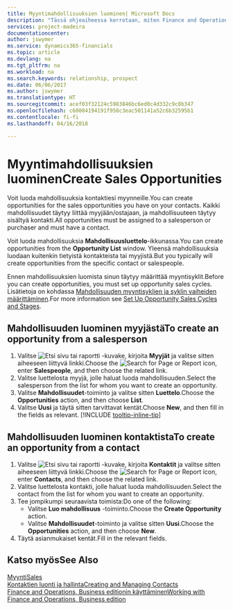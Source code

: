 ```yaml
---
title: Myyntimahdollisuuksien luominen| Microsoft Docs
description: "Tässä ohjeaiheessa kerrotaan, miten Finance and Operations, Business editionissa luodaan mahdollisuuksia myyjästä tai kontaktista."
services: project-madeira
documentationcenter: 
author: jswymer
ms.service: dynamics365-financials
ms.topic: article
ms.devlang: na
ms.tgt_pltfrm: na
ms.workload: na
ms.search.keywords: relationship, prospect
ms.date: 06/06/2017
ms.author: jswymer
ms.translationtype: HT
ms.sourcegitcommit: acef03f32124c5983846bc6ed0c4d332c9c8b347
ms.openlocfilehash: c60084194191f958c3eac501141a52c6b32595b1
ms.contentlocale: fi-fi
ms.lasthandoff: 04/16/2018

---
```

# <a name="create-sales-opportunities"></a><span data-ttu-id="3c0c5-103">Myyntimahdollisuuksien luominen</span><span class="sxs-lookup"><span data-stu-id="3c0c5-103">Create Sales Opportunities</span></span>
<span data-ttu-id="3c0c5-104">Voit luoda mahdollisuuksia kontaktiesi myynneille.</span><span class="sxs-lookup"><span data-stu-id="3c0c5-104">You can create opportunities for the sales opportunities you have on your contacts.</span></span> <span data-ttu-id="3c0c5-105">Kaikki mahdollisuudet täytyy liittää myyjään/ostajaan, ja mahdollisuuteen täytyy sisältyä kontakti.</span><span class="sxs-lookup"><span data-stu-id="3c0c5-105">All opportunities must be assigned to a salesperson or purchaser and must have a contact.</span></span>

<span data-ttu-id="3c0c5-106">Voit luoda mahdollisuuksia **Mahdollisuusluettelo**-ikkunassa.</span><span class="sxs-lookup"><span data-stu-id="3c0c5-106">You can create opportunities from the **Opportunity List** window.</span></span> <span data-ttu-id="3c0c5-107">Yleensä mahdollisuuksia luodaan kuitenkin tietyistä kontakteista tai myyjistä.</span><span class="sxs-lookup"><span data-stu-id="3c0c5-107">But you typically will create opportunities from the specific contact or salespeople.</span></span>

<span data-ttu-id="3c0c5-108">Ennen mahdollisuuksien luomista sinun täytyy määrittää myyntisyklit.</span><span class="sxs-lookup"><span data-stu-id="3c0c5-108">Before you can create opportunities, you must set up opportunity sales cycles.</span></span> <span data-ttu-id="3c0c5-109">Lisätietoja on kohdassa [Mahdollisuuden myyntisyklien ja syklin vaiheiden määrittäminen](marketing-how-setup-opportunity-sales-cycles-stages.md).</span><span class="sxs-lookup"><span data-stu-id="3c0c5-109">For more information see [Set Up Opportunity Sales Cycles and Stages](marketing-how-setup-opportunity-sales-cycles-stages.md).</span></span>

## <a name="to-create-an-opportunity-from-a-salesperson"></a><span data-ttu-id="3c0c5-110">Mahdollisuuden luominen myyjästä</span><span class="sxs-lookup"><span data-stu-id="3c0c5-110">To create an opportunity from a salesperson</span></span>
1. <span data-ttu-id="3c0c5-111">Valitse ![Etsi sivu tai raportti](media/ui-search/search_small.png "Etsi sivu tai raportti -kuvake") -kuvake, kirjoita **Myyjät** ja valitse sitten aiheeseen liittyvä linkki.</span><span class="sxs-lookup"><span data-stu-id="3c0c5-111">Choose the ![Search for Page or Report](media/ui-search/search_small.png "Search for Page or Report icon") icon, enter **Salespeople**, and then choose the related link.</span></span>
2. <span data-ttu-id="3c0c5-112">Valitse luettelosta myyjä, jolle haluat luoda mahdollisuuden.</span><span class="sxs-lookup"><span data-stu-id="3c0c5-112">Select the salesperson from the list for whom you want to create an opportunity.</span></span>
3. <span data-ttu-id="3c0c5-113">Valitse **Mahdollisuudet**-toiminto ja valitse sitten **Luettelo**.</span><span class="sxs-lookup"><span data-stu-id="3c0c5-113">Choose the **Opportunities** action, and then choose **List**.</span></span>
4. <span data-ttu-id="3c0c5-114">Valitse **Uusi** ja täytä sitten tarvittavat kentät.</span><span class="sxs-lookup"><span data-stu-id="3c0c5-114">Choose **New**, and then fill in the fields as relevant.</span></span> [!INCLUDE [tooltip-inline-tip](includes/tooltip-inline-tip_md.md)]  



## <a name="to-create-an-opportunity-from-a-contact"></a><span data-ttu-id="3c0c5-115">Mahdollisuuden luominen kontaktista</span><span class="sxs-lookup"><span data-stu-id="3c0c5-115">To create an opportunity from a contact</span></span>
1. <span data-ttu-id="3c0c5-116">Valitse ![Etsi sivu tai raportti](media/ui-search/search_small.png "Etsi sivu tai raportti -kuvake") -kuvake, kirjoita **Kontaktit** ja valitse sitten aiheeseen liittyvä linkki.</span><span class="sxs-lookup"><span data-stu-id="3c0c5-116">Choose the ![Search for Page or Report](media/ui-search/search_small.png "Search for Page or Report icon") icon, enter **Contacts**, and then choose the related link.</span></span>
2. <span data-ttu-id="3c0c5-117">Valitse luettelosta kontakti, jolle haluat luoda mahdollisuuden.</span><span class="sxs-lookup"><span data-stu-id="3c0c5-117">Select the contact from the list for whom you want to create an opportunity.</span></span>
3. <span data-ttu-id="3c0c5-118">Tee jompikumpi seuraavista toimista:</span><span class="sxs-lookup"><span data-stu-id="3c0c5-118">Do one of the following:</span></span>
   * <span data-ttu-id="3c0c5-119">Valitse **Luo mahdollisuus** -toiminto.</span><span class="sxs-lookup"><span data-stu-id="3c0c5-119">Choose the **Create Opportunity** action.</span></span>
   * <span data-ttu-id="3c0c5-120">Valitse **Mahdollisuudet**-toiminto ja valitse sitten **Uusi**.</span><span class="sxs-lookup"><span data-stu-id="3c0c5-120">Choose the  **Opportunities** action, and then choose **New**.</span></span>
4. <span data-ttu-id="3c0c5-121">Täytä asianmukaiset kentät.</span><span class="sxs-lookup"><span data-stu-id="3c0c5-121">Fill in the relevant fields.</span></span>

## <a name="see-also"></a><span data-ttu-id="3c0c5-122">Katso myös</span><span class="sxs-lookup"><span data-stu-id="3c0c5-122">See Also</span></span>
[<span data-ttu-id="3c0c5-123">Myynti</span><span class="sxs-lookup"><span data-stu-id="3c0c5-123">Sales</span></span>](sales-manage-sales.md)  
[<span data-ttu-id="3c0c5-124">Kontaktien luonti ja hallinta</span><span class="sxs-lookup"><span data-stu-id="3c0c5-124">Creating and Managing Contacts</span></span>](marketing-contacts.md)  
[<span data-ttu-id="3c0c5-125">Finance and Operations, Business editionin käyttäminen</span><span class="sxs-lookup"><span data-stu-id="3c0c5-125">Working with Finance and Operations, Business edition</span></span>](ui-work-product.md)


